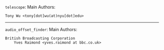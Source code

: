 `telescope`: Main Authors:

    Tony Wu <tony[dot]wu(at)nyu[dot]edu>

---

`audio_offset_finder`: Main Authors:

    British Broadcasting Corporation
        Yves Raimond <yves.raimond at bbc.co.uk>
